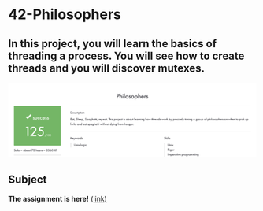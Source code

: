 # 42-Philosophers
## In this project, you will learn the basics of threading a process. You will see how to create threads and you will discover mutexes.
![screenshot](result.png)
## Subject
**The assignment is here!** [(link)](https://github.com/AtaullinShamil/42-Philosophers/blob/main/Philosophers_subject.pdf)
